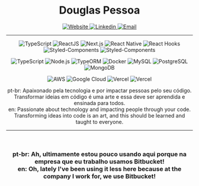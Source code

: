 <h1 align="center">Douglas Pessoa</h1>
<p align="center">
 <a  href="https://douglaspessoa.dev"  target="_blank">
<img  src="https://img.shields.io/badge/-Douglas%20Pessoa-61DAFB?style=flat-square&logo=node.js&logoColor=black&link=https://douglaspessoa.dev"  alt="Website">
</a>
  <a  href="https://www.linkedin.com/in/douglaspessoa/"  target="_blank">
    <img  src="https://img.shields.io/badge/-Douglas%20Pessoa-0077B5?style=flat-square&logo=Linkedin&logoColor=white&link=https://www.linkedin.com/in/dougpessoa"  alt="Linkedin">
  </a>
  <a  href="mailto:douglaspereira1@outlook.com"  target="_blank">
  <img  src="https://img.shields.io/badge/-douglaspereira1@outlook.com-185ABD?style=flat-square&logo=Microsoft%20Outlook&logoColor=white&link=https://www.linkedin.com/in/dougpessoa"  alt="Email">
</a>
</p>
<hr />
<p align="center">
  <img src="https://img.shields.io/badge/-TypeScript-007ACC?style=flat-square&logo=typescript&logoColor=white" alt="TypeScript">
  <img src="https://img.shields.io/badge/-ReactJS-61DAFB?style=flat-square&logo=react&logoColor=black" alt="ReactJS">
  <img src="https://img.shields.io/badge/-Next.js-000000?style=flat-square&logo=next.js&logoColor=white" alt="Next.js">
  <img src="https://img.shields.io/badge/-React%20Native-61DAFB?style=flat-square&logo=react&logoColor=black" alt="React Native">
  <img src="https://img.shields.io/badge/-React%20Hooks-8dc891?style=flat-square&logo=react&logoColor=black" alt="React Hooks">
  <img src="https://img.shields.io/badge/Styled--Components-DB7093?style=flat-square&logo=styled-components&logoColor=white" alt="Styled-Components">
  <img src="https://img.shields.io/badge/-Redux-764ABC?style=flat-square&logo=redux&logoColor=white" alt="Styled-Components">
</p>
<p align="center">
  <img src="https://img.shields.io/badge/-TypeScript-007ACC?style=flat-square&logo=typescript&logoColor=white" alt="TypeScript">
  <img src="https://img.shields.io/badge/-Node.js-43853D?style=flat-square&logo=node.js&logoColor=white" alt="Node.js">
  <img src="https://img.shields.io/badge/-TypeORM-FE0902?style=flat-square&logoColor=white" alt="TypeORM">
  <img src="https://img.shields.io/badge/-Docker-2496ED?style=flat-square&logo=docker&logoColor=white" alt="Docker">
  <img src="https://img.shields.io/badge/-MySql-4479A1?style=flat-square&logo=mysql&logoColor=white" alt="MySQL">
  <img src="https://img.shields.io/badge/-PostgreSQL-336791?style=flat-square&logo=postgresql&logoColor=white" alt="PostgreSQL">
  <img src="https://img.shields.io/badge/-MongoDB-47A248?style=flat-square&logo=mongodb&logoColor=white" alt="MongoDB">
</p>
<p align="center">
  <img src="https://img.shields.io/badge/-AWS-232F3E?style=flat-square&logo=amazon%20AWS&logoColor=white" alt="AWS">
  <img src="https://img.shields.io/badge/-Google%20Cloud-4285F4?style=flat-square&logo=google%20cloud&logoColor=white" alt="Google Cloud">
 <img src="https://img.shields.io/badge/-Vercel-000000?style=flat-square&logo=vercel&logoColor=white" alt="Vercel">
 <img src="https://img.shields.io/badge/-Jira%20Software-0052CC?style=flat-square&logo=jira%20software&logoColor=white" alt="Vercel">
</p>


<p align="center">
  pt-br: Apaixonado pela tecnologia e por impactar pessoas pelo seu código. <br /> Transformar ideias em código é uma arte e essa deve ser aprendida e ensinada para todos.  <br/>
  en: Passionate about technology and impacting people through your code.<br/>Transforming ideas into code is an art, and this should be learned and taught to everyone.</h6>
</p>

<hr/>
<br/>
<h3 align="center">
 pt-br: Ah, ultimamente estou pouco usando aqui porque na empresa que eu trabalho usamos Bitbucket!<br/>
 en: Oh, lately I've been using it less here because at the company I work for, we use Bitbucket!
</h3>
